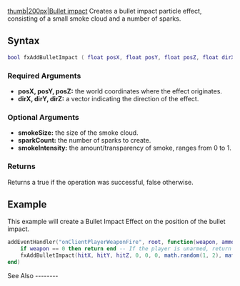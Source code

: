 [thumb|200px|Bullet impact](/docs/image-fxbulletimpact.png.md "wikilink") Creates a bullet impact particle effect, consisting of a small smoke cloud and a number of sparks.

Syntax
------

``` lua
bool fxAddBulletImpact ( float posX, float posY, float posZ, float dirX, float dirY, float dirZ, [int smokeSize=1, int sparkCount=1, float smokeIntensity=1.0] )
```

### Required Arguments

-   **posX, posY, posZ:** the world coordinates where the effect originates.
-   **dirX, dirY, dirZ:** a vector indicating the direction of the effect.

### Optional Arguments

-   **smokeSize:** the size of the smoke cloud.
-   **sparkCount:** the number of sparks to create.
-   **smokeIntensity:** the amount/transparency of smoke, ranges from 0 to 1.

### Returns

Returns a true if the operation was successful, false otherwise.

Example
-------

<section name="Client" class="client" show="true">
This example will create a Bullet Impact Effect on the position of the bullet impact.

``` lua
addEventHandler("onClientPlayerWeaponFire", root, function(weapon, ammo, ammoInClip, hitX, hitY, hitZ, hitElement)
    if weapon == 0 then return end -- If the player is unarmed, return end.
    fxAddBulletImpact(hitX, hitY, hitZ, 0, 0, 0, math.random(1, 2), math.random(2, 5), 1.0)
end)
```

</section>
See Also
--------
